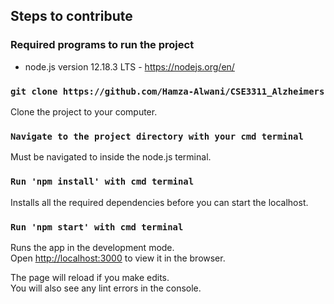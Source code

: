 ## Steps to contribute

### Required programs to run the project

- node.js version 12.18.3 LTS - https://nodejs.org/en/

### `git clone https://github.com/Hamza-Alwani/CSE3311_Alzheimers`

Clone the project to your computer.

### `Navigate to the project directory with your cmd terminal` 

Must be navigated to inside the node.js terminal.

### `Run 'npm install' with cmd terminal`

Installs all the required dependencies before you can start the localhost.

### `Run 'npm start' with cmd terminal`

Runs the app in the development mode.<br />
Open [http://localhost:3000](http://localhost:3000) to view it in the browser.

The page will reload if you make edits.<br />
You will also see any lint errors in the console.

